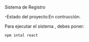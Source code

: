 <hi>Sistema de Registro</h1>

-Estado del proyecto:En contrucción.

Para ejecutar el sistema , debes poner:

```npm intal react``` 
